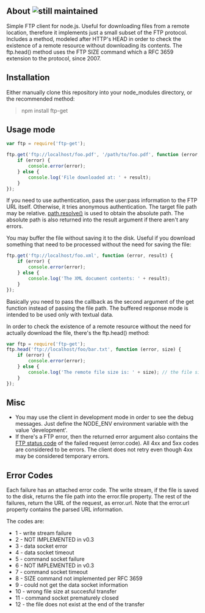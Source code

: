 ## About ![still maintained](http://stillmaintained.com/SaltwaterC/ftp-get.png)

Simple FTP client for node.js. Useful for downloading files from a remote location, therefore it implements just a small subset of the FTP protocol. Includes a method, modeled after HTTP's HEAD in order to check the existence of a remote resource without downloading its contents. The ftp.head() method uses the FTP SIZE command which a RFC 3659 extension to the protocol, since 2007.

## Installation

Either manually clone this repository into your node_modules directory, or the recommended method:

> npm install ftp-get

## Usage mode

```javascript
var ftp = require('ftp-get');

ftp.get('ftp://localhost/foo.pdf', '/path/to/foo.pdf', function (error, result) {
	if (error) {
		console.error(error);
	} else {
		console.log('File downloaded at: ' + result);
	}
});
```

If you need to use authentication, pass the user:pass information to the FTP URL itself. Otherwise, it tries anonymous authentication. The target file path may be relative. [path.resolve()](http://nodejs.org/docs/latest/api/path.html#path.resolve) is used to obtain the absolute path. The absolute path is also returned into the result argument if there aren't any errors.

You may buffer the file without saving it to the disk. Useful if you download something that need to be processed without the need for saving the file:

```javascript
ftp.get('ftp://localhost/foo.xml', function (error, result) {
	if (error) {
		console.error(error);
	} else {
		console.log('The XML document contents: ' + result);
	}
});
```

Basically you need to pass the callback as the second argument of the get function instead of passing the file path. The buffered response mode is intended to be used only with textual data.

In order to check the existence of a remote resource without the need for actually download the file, there's the ftp.head() method:

```javascript
var ftp = require('ftp-get');
ftp.head('ftp://localhost/foo/bar.txt', function (error, size) {
	if (error) {
		console.error(error);
	} else {
		console.log('The remote file size is: ' + size); // the file size if everything is OK
	}
});
```

## Misc

 * You may use the client in development mode in order to see the debug messages. Just define the NODE_ENV environment variable with the value 'development'.
 * If there's a FTP error, then the returned error argument also contains the [FTP status code](http://www.theegglestongroup.com/writing/ftp_error_codes.php) of the failed request (error.code). All 4xx and 5xx codes are considered to be errors. The client does not retry even though 4xx may be considered temporary errors.
 
## Error Codes

Each failure has an attached error code. The write stream, if the file is saved to the disk, returns the file path into the error.file property. The rest of the failures, return the URL of the request, as error.url. Note that the error.url property contains the parsed URL information.

The codes are:

 * 1 - write stream failure
 * 2 - NOT IMPLEMENTED in v0.3
 * 3 - data socket error
 * 4 - data socket timeout
 * 5 - command socket failure
 * 6 - NOT IMPLEMENTED in v0.3
 * 7 - command socket timeout
 * 8 - SIZE command not implemented per RFC 3659
 * 9 - could not get the data socket information
 * 10 - wrong file size at succesful transfer
 * 11 - command socket prematurely closed
 * 12 - the file does not exist at the end of the transfer
